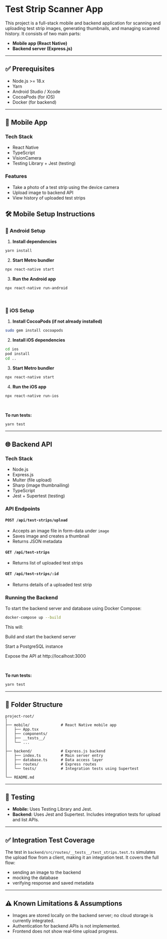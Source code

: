 # Test Strip Scanner App

This project is a full-stack mobile and backend application for scanning and uploading test strip images, generating thumbnails, and managing scanned history. It consists of two main parts:

* **Mobile app (React Native)**
* **Backend server (Express.js)**

---

## ✅ Prerequisites

- Node.js >= 18.x
- Yarn
- Android Studio / Xcode
- CocoaPods (for iOS)
- Docker (for backend)

---

## 📱 Mobile App

### Tech Stack

* React Native
* TypeScript
* VisionCamera
* Testing Library + Jest (testing)

### Features

* Take a photo of a test strip using the device camera
* Upload image to backend API
* View history of uploaded test strips


## 🛠️ Mobile Setup Instructions

### 📱 Android Setup

1. **Install dependencies**
  
```bash
yarn install
```
   
2. **Start Metro bundler**

```bash
npx react-native start
```
3. **Run the Android app**

```bash
npx react-native run-android
```

<br />

### 📱 iOS Setup
1. **Install CocoaPods (if not already installed)**

```bash
sudo gem install cocoapods
```

2. **Install iOS dependencies**

```bash
cd ios
pod install
cd ..
```

3. **Start Metro bundler**

```bash
npx react-native start
```

4. **Run the iOS app**

```bash
npx react-native run-ios
```

<br />

**To run tests:**

```bash
yarn test
```

---

## 🌐 Backend API

### Tech Stack

* Node.js
* Express.js
* Multer (file upload)
* Sharp (image thumbnailing)
* TypeScript
* Jest + Supertest (testing)

### API Endpoints

#### `POST /api/test-strips/upload`
* Accepts an image file in form-data under `image`
* Saves image and creates a thumbnail
* Returns JSON metadata

#### `GET /api/test-strips`
* Returns list of uploaded test strips

#### `GET /api/test-strips/:id`
* Returns details of a uploaded test strip

### Running the Backend

To start the backend server and database using Docker Compose:

```bash
docker-compose up --build
```

This will:

Build and start the backend server

Start a PostgreSQL instance

Expose the API at http://localhost:3000

<br />

**To run tests:**

```bash
yarn test
```

---

## 📁 Folder Structure

```
project-root/
│
├── mobile/              # React Native mobile app
│   ├── App.tsx
│   ├── components/
│   ├── __tests__/
│   └── ...
│
├── backend/             # Express.js backend
│   ├── index.ts         # Main server entry
│   ├── database.ts      # Data access layer
│   ├── routes/          # Express routes
│   └── tests/           # Integration tests using Supertest
│
└── README.md
```

---

## 🧪 Testing

* **Mobile:** Uses Testing Library and Jest.
* **Backend:** Uses Jest and Supertest. Includes integration tests for upload and list APIs.

---

## ✅ Integration Test Coverage

The test in `backend/src/routes/__tests__/test_strips.test.ts` simulates the upload flow from a client, making it an integration test. It covers the full flow:

* sending an image to the backend
* mocking the database
* verifying response and saved metadata

---

## ⚠️ Known Limitations & Assumptions

- Images are stored locally on the backend server; no cloud storage is currently integrated.
- Authentication for backend APIs is not implemented.
- Frontend does not show real-time upload progress.
